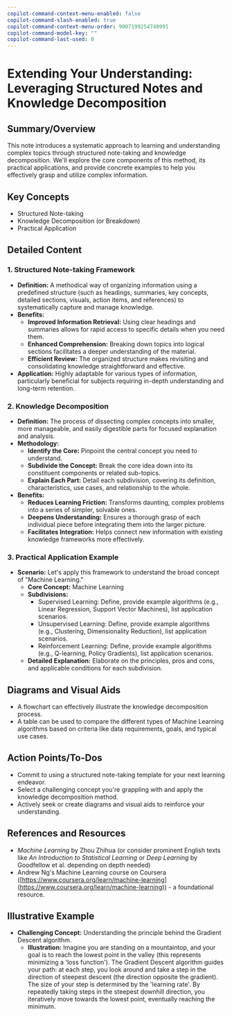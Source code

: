```yaml
---
copilot-command-context-menu-enabled: false
copilot-command-slash-enabled: true
copilot-command-context-menu-order: 9007199254740991
copilot-command-model-key: ""
copilot-command-last-used: 0
---
```

# Extending Your Understanding: Leveraging Structured Notes and Knowledge Decomposition

## Summary/Overview

This note introduces a systematic approach to learning and understanding complex topics through structured note-taking and knowledge decomposition. We'll explore the core components of this method, its practical applications, and provide concrete examples to help you effectively grasp and utilize complex information.

## Key Concepts

*   Structured Note-taking
*   Knowledge Decomposition (or Breakdown)
*   Practical Application

## Detailed Content

### 1. Structured Note-taking Framework

*   **Definition:** A methodical way of organizing information using a predefined structure (such as headings, summaries, key concepts, detailed sections, visuals, action items, and references) to systematically capture and manage knowledge.
*   **Benefits:**
    *   **Improved Information Retrieval:** Using clear headings and summaries allows for rapid access to specific details when you need them.
    *   **Enhanced Comprehension:** Breaking down topics into logical sections facilitates a deeper understanding of the material.
    *   **Efficient Review:** The organized structure makes revisiting and consolidating knowledge straightforward and effective.
*   **Application:** Highly adaptable for various types of information, particularly beneficial for subjects requiring in-depth understanding and long-term retention.

### 2. Knowledge Decomposition

*   **Definition:** The process of dissecting complex concepts into smaller, more manageable, and easily digestible parts for focused explanation and analysis.
*   **Methodology:**
    *   **Identify the Core:** Pinpoint the central concept you need to understand.
    *   **Subdivide the Concept:** Break the core idea down into its constituent components or related sub-topics.
    *   **Explain Each Part:** Detail each subdivision, covering its definition, characteristics, use cases, and relationship to the whole.
*   **Benefits:**
    *   **Reduces Learning Friction:** Transforms daunting, complex problems into a series of simpler, solvable ones.
    *   **Deepens Understanding:** Ensures a thorough grasp of each individual piece before integrating them into the larger picture.
    *   **Facilitates Integration:** Helps connect new information with existing knowledge frameworks more effectively.

### 3. Practical Application Example

*   **Scenario:** Let's apply this framework to understand the broad concept of "Machine Learning."
    *   **Core Concept:** Machine Learning
    *   **Subdivisions:**
        *   Supervised Learning: Define, provide example algorithms (e.g., Linear Regression, Support Vector Machines), list application scenarios.
        *   Unsupervised Learning: Define, provide example algorithms (e.g., Clustering, Dimensionality Reduction), list application scenarios.
        *   Reinforcement Learning: Define, provide example algorithms (e.g., Q-learning, Policy Gradients), list application scenarios.
    *   **Detailed Explanation:** Elaborate on the principles, pros and cons, and applicable conditions for each subdivision.

## Diagrams and Visual Aids

*   A flowchart can effectively illustrate the knowledge decomposition process.
*   A table can be used to compare the different types of Machine Learning algorithms based on criteria like data requirements, goals, and typical use cases.

## Action Points/To-Dos

*   Commit to using a structured note-taking template for your next learning endeavor.
*   Select a challenging concept you're grappling with and apply the knowledge decomposition method.
*   Actively seek or create diagrams and visual aids to reinforce your understanding.

## References and Resources

*   *Machine Learning* by Zhou Zhihua (or consider prominent English texts like *An Introduction to Statistical Learning* or *Deep Learning* by Goodfellow et al. depending on depth needed)
*   Andrew Ng's Machine Learning course on Coursera ([https://www.coursera.org/learn/machine-learning](https://www.coursera.org/learn/machine-learning)) - a foundational resource.

## Illustrative Example

*   **Challenging Concept:** Understanding the principle behind the Gradient Descent algorithm.
    *   **Illustration:** Imagine you are standing on a mountaintop, and your goal is to reach the lowest point in the valley (this represents minimizing a 'loss function'). The Gradient Descent algorithm guides your path: at each step, you look around and take a step in the direction of steepest descent (the direction opposite the gradient). The size of your step is determined by the 'learning rate'. By repeatedly taking steps in the steepest downhill direction, you iteratively move towards the lowest point, eventually reaching the minimum.